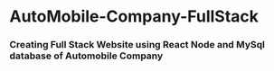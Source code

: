 # AutoMobile-Company-FullStack
### Creating Full Stack Website using React Node and MySql database of Automobile Company 

